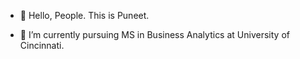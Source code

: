- 👋 Hello, People. This is Puneet.

- 🌱 I’m currently pursuing MS in Business Analytics at University of Cincinnati. 
<!---
bhushanpuneet/bhushanpuneet is a ✨ special ✨ repository because its `README.md` (this file) appears on your GitHub profile.
You can click the Preview link to take a look at your changes.
--->
